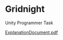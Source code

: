 # Gridnight
Unity Programmer Task

[ExplanationDocument.pdf](https://github.com/user-attachments/files/20551179/NGCareers-ExplanationDOC-ANDREEBURLAMAQUI.pdf)
